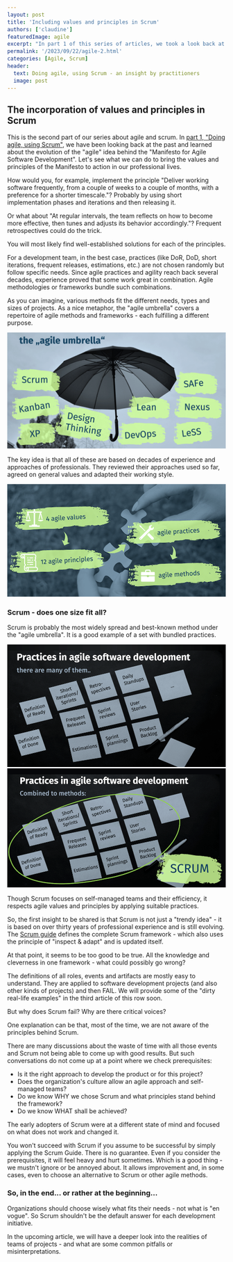 ```yaml
---
layout: post
title: 'Including values and principles in Scrum'
authors: ['claudine']
featuredImage: agile
excerpt: "In part 1 of this series of articles, we took a look back at the past and learned about the evolution of the agile idea behind the Manifesto for Agile Software Development. Let's see what we can do to bring the values and principles to our professional lives."
permalink: '/2023/09/22/agile-2.html'
categories: [Agile, Scrum]
header:
  text: Doing agile, using Scrum - an insight by practitioners
  image: post
---
```


## The incorporation of values and principles in Scrum
This is the second part of our series about agile and scrum. In [part 1, "Doing agile, using Scrum"](/2023/05/05/agile-1.html), we have been looking back at the past and learned about the evolution of the "agile" idea behind the "Manifesto for Agile Software Development". Let's see what we can do to bring the values and principles of the Manifesto to action in our professional lives.

How would you, for example, implement the principle "Deliver working software frequently, from a couple of weeks to a couple of months, with a preference for a shorter timescale."? Probably by using short implementation phases and iterations and then releasing it.

Or what about "At regular intervals, the team reflects on how to become more effective, then tunes and adjusts its behavior accordingly."? Frequent retrospectives could do the trick.

You will most likely find well-established solutions for each of the principles. 

For a development team, in the best case, practices (like DoR, DoD, short iterations, frequent releases, estimations, etc.) are not chosen randomly but follow specific needs. Since agile practices and agility reach back several decades, experience proved that some work great in combination. Agile methodologies or frameworks bundle such combinations.

As you can imagine, various methods fit the different needs, types and sizes of projects. As a nice metaphor, the "agile umbrella" covers a repertoire of agile methods and frameworks - each fulfilling a different purpose.

![Agile umbrella](/assets/posts/2023-09-22-agile-2/agile-umbrella-s.png)

The key idea is that all of these are based on decades of experience and approaches of professionals. They reviewed their approaches used so far, agreed on general values and adapted their working style.

![From values to methods](/assets/posts/2023-09-22-agile-2/fromvaluetomethods-s.png)

### Scrum - does one size fit all?
Scrum is probably the most widely spread and best-known method under the "agile umbrella". It is a good example of a set with bundled practices.

![Practices in agile software development](/assets/posts/2023-09-22-agile-2/practices-s.png)
![Scrum - practices bundled in a method](/assets/posts/2023-09-22-agile-2/scrum-s.png)

Though Scrum focuses on self-managed teams and their efficiency, it respects agile values and principles by applying suitable practices.

So, the first insight to be shared is that Scrum is not just a "trendy idea" - it is based on over thirty years of professional experience and is still evolving. The [Scrum guide](https://scrumguides.org) defines the complete Scrum framework - which also uses the principle of "inspect & adapt" and is updated itself.

At that point, it seems to be too good to be true. All the knowledge and cleverness in one framework - what could possibly go wrong?

The definitions of all roles, events and artifacts are mostly easy to understand. They are applied to software development projects (and also other kinds of projects) and then FAIL. We will provide some of the "dirty real-life examples" in the third article of this row soon.

But why does Scrum fail? Why are there critical voices?

One explanation can be that, most of the time, we are not aware of the principles behind Scrum.  

There are many discussions about the waste of time with all those events and Scrum not being able to come up with good results. But such conversations do not come up at a point where we check prerequisites:

* Is it the right approach to develop the product or for this project?
* Does the organization's culture allow an agile approach and self-managed teams?
* Do we know WHY we chose Scrum and what principles stand behind the framework?
* Do we know WHAT shall be achieved?

The early adopters of Scrum were at a different state of mind and focused on what does not work and changed it.

You won't succeed with Scrum if you assume to be successful by simply applying the Scrum Guide. There is no guarantee. Even if you consider the prerequisites, it will feel heavy and hurt sometimes. Which is a good thing - we mustn't ignore or be annoyed about. It allows improvement and, in some cases, even to choose an alternative to Scrum or other agile methods.

### So, in the end... or rather at the beginning...
Organizations should choose wisely what fits their needs - not what is "en vogue". So Scrum shouldn't be the default answer for each development initiative.

In the upcoming article, we will have a deeper look into the realities of teams of projects - and what are some common pitfalls or misinterpretations. 